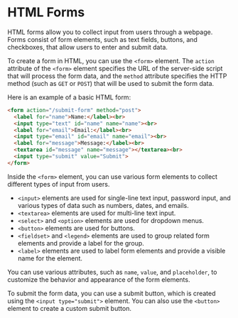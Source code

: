 # HTML Forms

HTML forms allow you to collect input from users through a webpage. Forms consist of form elements, such as text fields, buttons, and checkboxes, that allow users to enter and submit data.

To create a form in HTML, you can use the `<form>` element. The `action` attribute of the `<form>` element specifies the URL of the server-side script that will process the form data, and the `method` attribute specifies the HTTP method (such as `GET` or `POST`) that will be used to submit the form data.

Here is an example of a basic HTML form:

```html
<form action="/submit-form" method="post">
  <label for="name">Name:</label><br>
  <input type="text" id="name" name="name"><br>
  <label for="email">Email:</label><br>
  <input type="email" id="email" name="email"><br>
  <label for="message">Message:</label><br>
  <textarea id="message" name="message"></textarea><br>
  <input type="submit" value="Submit">
</form> 
```

Inside the `<form>` element, you can use various form elements to collect different types of input from users.

* `<input>` elements are used for single-line text input, password input, and various types of data such as numbers, dates, and emails.
* `<textarea>` elements are used for multi-line text input.
* `<select>` and `<option>` elements are used for dropdown menus.
* `<button>` elements are used for buttons.
* `<fieldset>` and `<legend>` elements are used to group related form elements and provide a label for the group.
* `<label>` elements are used to label form elements and provide a visible name for the element.

You can use various attributes, such as `name`, `value`, and `placeholder`, to customize the behavior and appearance of the form elements.

To submit the form data, you can use a submit button, which is created using the `<input type="submit">` element. You can also use the `<button>` element to create a custom submit button.
